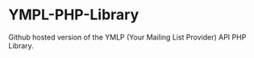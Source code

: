 YMPL-PHP-Library
================

Github hosted version of the YMLP (Your Mailing List Provider) API PHP Library.
